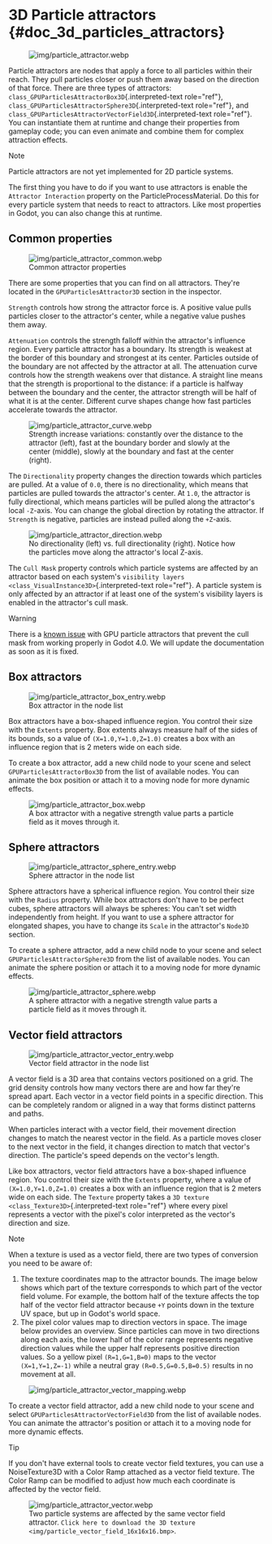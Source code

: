 # 3D Particle attractors {#doc_3d_particles_attractors}

<figure>
<img src="img/particle_attractor.webp"
alt="img/particle_attractor.webp" />
</figure>

Particle attractors are nodes that apply a force to all particles within
their reach. They pull particles closer or push them away based on the
direction of that force. There are three types of attractors:
`class_GPUParticlesAttractorBox3D`{.interpreted-text role="ref"},
`class_GPUParticlesAttractorSphere3D`{.interpreted-text role="ref"}, and
`class_GPUParticlesAttractorVectorField3D`{.interpreted-text
role="ref"}. You can instantiate them at runtime and change their
properties from gameplay code; you can even animate and combine them for
complex attraction effects.

> [!NOTE]
> Particle attractors are not yet implemented for 2D particle systems.

The first thing you have to do if you want to use attractors is enable
the `Attractor Interaction` property on the ParticleProcessMaterial. Do
this for every particle system that needs to react to attractors. Like
most properties in Godot, you can also change this at runtime.

## Common properties

<figure class="align-right">
<img src="img/particle_attractor_common.webp"
alt="img/particle_attractor_common.webp" />
<figcaption>Common attractor properties</figcaption>
</figure>

There are some properties that you can find on all attractors. They\'re
located in the `GPUParticlesAttractor3D` section in the inspector.

`Strength` controls how strong the attractor force is. A positive value
pulls particles closer to the attractor\'s center, while a negative
value pushes them away.

`Attenuation` controls the strength falloff within the attractor\'s
influence region. Every particle attractor has a boundary. Its strength
is weakest at the border of this boundary and strongest at its center.
Particles outside of the boundary are not affected by the attractor at
all. The attenuation curve controls how the strength weakens over that
distance. A straight line means that the strength is proportional to the
distance: if a particle is halfway between the boundary and the center,
the attractor strength will be half of what it is at the center.
Different curve shapes change how fast particles accelerate towards the
attractor.

<figure>
<img src="img/particle_attractor_curve.webp"
alt="img/particle_attractor_curve.webp" />
<figcaption>Strength increase variations: constantly over the distance
to the attractor (left), fast at the boundary border and slowly at the
center (middle), slowly at the boundary and fast at the center
(right).</figcaption>
</figure>

The `Directionality` property changes the direction towards which
particles are pulled. At a value of `0.0`, there is no directionality,
which means that particles are pulled towards the attractor\'s center.
At `1.0`, the attractor is fully directional, which means particles will
be pulled along the attractor\'s local `-Z`-axis. You can change the
global direction by rotating the attractor. If `Strength` is negative,
particles are instead pulled along the `+Z`-axis.

<figure>
<img src="img/particle_attractor_direction.webp"
alt="img/particle_attractor_direction.webp" />
<figcaption>No directionality (left) vs. full directionality (right).
Notice how the particles move along the attractor's local
Z-axis.</figcaption>
</figure>

The `Cull Mask` property controls which particle systems are affected by
an attractor based on each system\'s
`visibility layers <class_VisualInstance3D>`{.interpreted-text
role="ref"}. A particle system is only affected by an attractor if at
least one of the system\'s visibility layers is enabled in the
attractor\'s cull mask.

> [!WARNING]
> There is a [known
> issue](https://github.com/godotengine/godot/issues/61014) with GPU
> particle attractors that prevent the cull mask from working properly
> in Godot 4.0. We will update the documentation as soon as it is fixed.

## Box attractors

<figure class="align-right">
<img src="img/particle_attractor_box_entry.webp"
alt="img/particle_attractor_box_entry.webp" />
<figcaption>Box attractor in the node list</figcaption>
</figure>

Box attractors have a box-shaped influence region. You control their
size with the `Extents` property. Box extents always measure half of the
sides of its bounds, so a value of `(X=1.0,Y=1.0,Z=1.0)` creates a box
with an influence region that is 2 meters wide on each side.

To create a box attractor, add a new child node to your scene and select
`GPUParticlesAttractorBox3D` from the list of available nodes. You can
animate the box position or attach it to a moving node for more dynamic
effects.

<figure>
<img src="img/particle_attractor_box.webp"
alt="img/particle_attractor_box.webp" />
<figcaption>A box attractor with a negative strength value parts a
particle field as it moves through it.</figcaption>
</figure>

## Sphere attractors

<figure class="align-right">
<img src="img/particle_attractor_sphere_entry.webp"
alt="img/particle_attractor_sphere_entry.webp" />
<figcaption>Sphere attractor in the node list</figcaption>
</figure>

Sphere attractors have a spherical influence region. You control their
size with the `Radius` property. While box attractors don\'t have to be
perfect cubes, sphere attractors will always be spheres: You can\'t set
width independently from height. If you want to use a sphere attractor
for elongated shapes, you have to change its `Scale` in the attractor\'s
`Node3D` section.

To create a sphere attractor, add a new child node to your scene and
select `GPUParticlesAttractorSphere3D` from the list of available nodes.
You can animate the sphere position or attach it to a moving node for
more dynamic effects.

<figure>
<img src="img/particle_attractor_sphere.webp"
alt="img/particle_attractor_sphere.webp" />
<figcaption>A sphere attractor with a negative strength value parts a
particle field as it moves through it.</figcaption>
</figure>

## Vector field attractors

<figure class="align-right">
<img src="img/particle_attractor_vector_entry.webp"
alt="img/particle_attractor_vector_entry.webp" />
<figcaption>Vector field attractor in the node list</figcaption>
</figure>

A vector field is a 3D area that contains vectors positioned on a grid.
The grid density controls how many vectors there are and how far
they\'re spread apart. Each vector in a vector field points in a
specific direction. This can be completely random or aligned in a way
that forms distinct patterns and paths.

When particles interact with a vector field, their movement direction
changes to match the nearest vector in the field. As a particle moves
closer to the next vector in the field, it changes direction to match
that vector\'s direction. The particle\'s speed depends on the vector\'s
length.

Like box attractors, vector field attractors have a box-shaped influence
region. You control their size with the `Extents` property, where a
value of `(X=1.0,Y=1.0,Z=1.0)` creates a box with an influence region
that is 2 meters wide on each side. The `Texture` property takes a
`3D texture <class_Texture3D>`{.interpreted-text role="ref"} where every
pixel represents a vector with the pixel\'s color interpreted as the
vector\'s direction and size.

> [!NOTE]
> When a texture is used as a vector field, there are two types of
> conversion you need to be aware of:
>
> 1.  The texture coordinates map to the attractor bounds. The image
>     below shows which part of the texture corresponds to which part of
>     the vector field volume. For example, the bottom half of the
>     texture affects the top half of the vector field attractor because
>     `+Y` points down in the texture UV space, but up in Godot\'s world
>     space.
> 2.  The pixel color values map to direction vectors in space. The
>     image below provides an overview. Since particles can move in two
>     directions along each axis, the lower half of the color range
>     represents negative direction values while the upper half
>     represents positive direction values. So a yellow pixel
>     `(R=1,G=1,B=0)` maps to the vector `(X=1,Y=1,Z=-1)` while a
>     neutral gray `(R=0.5,G=0.5,B=0.5)` results in no movement at all.
>
> <figure>
> <img src="img/particle_attractor_vector_mapping.webp"
> alt="img/particle_attractor_vector_mapping.webp" />
> </figure>

To create a vector field attractor, add a new child node to your scene
and select `GPUParticlesAttractorVectorField3D` from the list of
available nodes. You can animate the attractor\'s position or attach it
to a moving node for more dynamic effects.

> [!TIP]
> If you don\'t have external tools to create vector field textures, you
> can use a NoiseTexture3D with a Color Ramp attached as a vector field
> texture. The Color Ramp can be modified to adjust how much each
> coordinate is affected by the vector field.

<figure>
<img src="img/particle_attractor_vector.webp"
alt="img/particle_attractor_vector.webp" />
<figcaption>Two particle systems are affected by the same vector field
attractor. <code class="interpreted-text"
role="download">Click here to download the 3D texture &lt;img/particle_vector_field_16x16x16.bmp&gt;</code>.</figcaption>
</figure>

